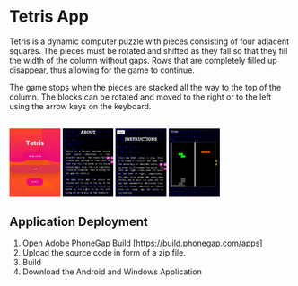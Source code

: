 # Tetris App
Tetris is a dynamic computer puzzle with pieces consisting of four adjacent squares. The pieces must be rotated and shifted as they fall so that they fill the width of the column without gaps. Rows that are completely filled up disappear, thus allowing for the game to continue. 

The game stops when the pieces are stacked all the way to the top of the column. The blocks can be rotated and moved to the right or to the left using the arrow keys on the keyboard.<br><br>

<img src="Screenshots/Home_Page.JPG" width="18%">
<img src="Screenshots/About.JPG" width="18%">
<img src="Screenshots/Instructions.JPG" width="18%">
<img src="Screenshots/GamePlay.JPG" width="18%">


## Application Deployment
1. Open Adobe PhoneGap Build [https://build.phonegap.com/apps]
2. Upload the source code in form of a zip file.
3. Build
4. Download the Android and Windows Application
